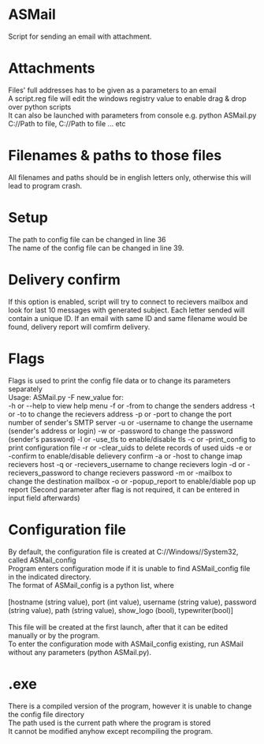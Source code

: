 # ASMail
Script for sending an email with attachment.<br />
# Attachments
Files' full addresses has to be given as a parameters to an email<br />
A script.reg file will edit the windows registry value to enable drag & drop over python scripts<br />
It can also be launched with parameters from console e.g. python ASMail.py C://Path to file, C://Path to file ... etc<br />
# Filenames & paths to those files
All filenames and paths should be in english letters only, otherwise this will lead to program crash.
# Setup
The path to config file can be changed in line 36<br />
The name of the config file can be changed in line 39.
# Delivery confirm
If this option is enabled, script will try to connect to recievers mailbox and look for last 10 messages with generated subject. Each letter sended will contain a unique ID. If an email with same ID and same filename would be found, delivery report will comfirm delivery.
# Flags
Flags is used to print the config file data or to change its parameters separately<br />
Usage: ASMail.py -F new_value for:<br />
-h or --help to view help menu
-f or -from to change the senders address
-t or -to to change the recievers address
-p or -port to change the port number of sender's SMTP server
-u or -username to change the username (sender's address or login)
-w or -password to change the password (sender's password)
-l or -use_tls to enable/disable tls
-c or -print_config to print configuration file
-r or -clear_uids to delete records of used uids
-e or -confirm to enable/disable delievery confirm
-a or -host to change imap recievers host
-q or -recievers_username to change recievers login
-d or -recievers_password to change recievers password
-m or -mailbox to change the destination mailbox
-o or -popup_report to enable/diable pop up report
(Second parameter after flag is not required, it can be entered in input field afterwards)<br />
# Configuration file
By default, the configuration file is created at C://Windows//System32, called ASMail_config<br />Program enters configuration mode if it is unable to find
ASMail_config file in the indicated directory.<br />The format of ASMail_config is a python list, where<br /><br />[hostname (string value), port (int value), username  (string value), password  (string value), path  (string value), show_logo (bool), typewriter(bool)]<br /><br />This file will be created at the first launch, after that it can be edited manually or by the program.<br />To enter the configuration mode with ASMail_config existing, run ASMail without any parameters (python ASMail.py).
# .exe
There is a compiled version of the program, however it is unable to change the config file directory<br />
The path used is the current path where the program is stored<br />
It cannot be modified anyhow except recompiling the program.
